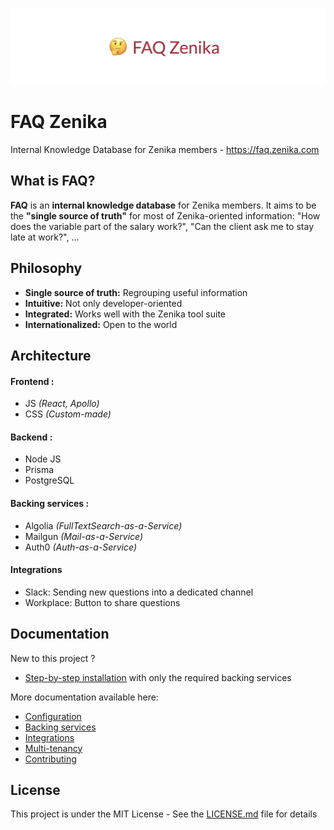 ![FAQ Zenika](docs/banner_img.png)

# FAQ Zenika

Internal Knowledge Database for Zenika members - https://faq.zenika.com

## What is FAQ?

**FAQ** is an **internal knowledge database** for Zenika members. It aims to be the **"single source of truth"** for most of Zenika-oriented information: "How does the variable part of the salary work?", "Can the client ask me to stay late at work?", ...

## Philosophy

- **Single source of truth:** Regrouping useful information
- **Intuitive:** Not only developer-oriented
- **Integrated:** Works well with the Zenika tool suite
- **Internationalized:** Open to the world

## Architecture

#### Frontend :

- JS _(React, Apollo)_
- CSS _(Custom-made)_

#### Backend :

- Node JS
- Prisma
- PostgreSQL

#### Backing services :

- Algolia _(FullTextSearch-as-a-Service)_
- Mailgun _(Mail-as-a-Service)_
- Auth0 _(Auth-as-a-Service)_

#### Integrations

- Slack: Sending new questions into a dedicated channel
- Workplace: Button to share questions

## Documentation

New to this project ?

- [Step-by-step installation](/docs/installation.md) with only the required backing services

More documentation available here:

- [Configuration](/docs/configuration.md)
- [Backing services](/docs/backing_services.md)
- [Integrations](/docs/integrations.md)
- [Multi-tenancy](/docs/multi_tenancy.md)
- [Contributing](/docs/contributing.md)

## License

This project is under the MIT License - See the [LICENSE.md](LICENSE.md) file for details
